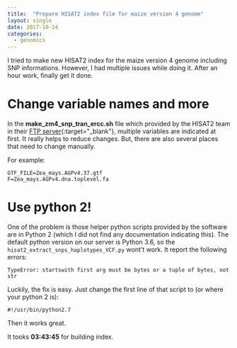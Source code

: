 ```yaml
---
title:  "Prepare HISAT2 index file for maize version 4 genome"
layout: single
date: 2017-10-24
categories:
  - genomics
---
```


I tried to make new HISAT2 index for the maize version 4 genome including SNP informations. However, I had multiple issues while doing it. After an hour work, finally get it done.

# Change variable names and more

In the **make_zm4_snp_tran_ercc.sh** file which provided by the HISAT2 team in their [FTP server](ftp://ftp.ccb.jhu.edu/pub/infphilo/hisat2/data){:target="_blank"}, multiple variables are indicated at first. It really helps to reduce changes. But, there are also several places that need to change manually.

For example:

```
GTF_FILE=Zea_mays.AGPv4.37.gtf
F=Zea_mays.AGPv4.dna.toplevel.fa
```

# Use python 2!

One of the problem is those helper python scripts provided by the software are in Python 2 (which I did not find any documentation indicating this). The default python version on our server is Python 3.6, so the `hisat2_extract_snps_haplotypes_VCF.py` wont't work. It report the following errors:

```
TypeError: startswith first arg must be bytes or a tuple of bytes, not str
```

Luckily, the fix is easy. Just change the first line of that script to (or where your python 2 is):

```
#!/usr/bin/python2.7
```

Then it works great.

It tooks **03:43:45** for building index.
